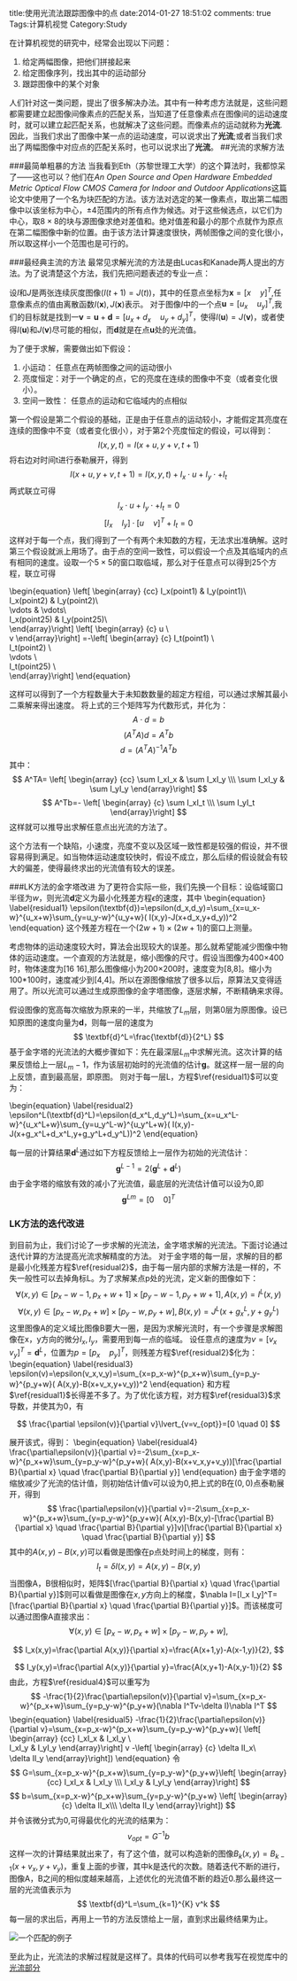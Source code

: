 title:使用光流法跟踪图像中的点
date:2014-01-27 18:51:02
comments: true 
Tags:计算机视觉
Category:Study

在计算机视觉的研究中，经常会出现以下问题：

1. 给定两幅图像，把他们拼接起来
2. 给定图像序列，找出其中的运动部分
3. 跟踪图像中的某个对象

人们针对这一类问题，提出了很多解决办法。其中有一种考虑方法就是，这些问题都需要建立起图像间像素点的匹配关系，当知道了任意像素点在图像间的运动速度时，就可以建立起匹配关系，也就解决了这些问题。而像素点的运动就称为**光流**.因此，当我们求出了图像中某一点的运动速度，可以说求出了**光流**;或者当我们求出了两幅图像中对应点的匹配关系时，也可以说求出了**光流**。
##光流的求解方法

###最简单粗暴的方法
当我看到Eth（苏黎世理工大学）的这个算法时，我都惊呆了——这也可以？他们在*An Open Source and Open Hardware Embedded Metric Optical Flow CMOS Camera for Indoor and Outdoor Applications*这篇论文中使用了一个名为块匹配的方法。该方法对选定的某一像素点，取出第二幅图像中以该坐标为中心，$\pm 4$范围内的所有点作为候选。对于这些候选点，以它们为中心，取$8 \times 8$的块与源图像求绝对差值和。绝对值差和最小的那个点就作为原点在第二幅图像中新的位置。由于该方法计算速度很快，两帧图像之间的变化很小，所以取这样小一个范围也是可行的。

###最经典主流的方法
最常见求解光流的方法是由Lucas和Kanade两人提出的方法。为了说清楚这个方法，我们先把问题表述的专业一点：

设$I$和$J$是两张连续灰度图像($I(t+1)=J(t)$)，其中的任意点坐标为$\textbf{x}=[x\quad y]^T$,任意像素点的值由离散函数$I(\textbf{x}),J(\textbf{x})$表示。 对于图像$I$中的一个点$\textbf{u}=[u_x\quad u_y]^T$,我们的目标就是找到一$\textbf{v}=\textbf{u}+\textbf{d}=[u_x+d_x\quad u_y+d_y]^T$，使得$I(\textbf{u})=J(\textbf{v})$，或者使得$I(\textbf{u})$和$J(\textbf{v})$尽可能的相似，而$\textbf{d}$就是在点$\textbf{u}$处的光流值。

为了便于求解，需要做出如下假设：

1. 小运动： 任意点在两帧图像之间的运动很小
2. 亮度恒定：对于一个确定的点，它的亮度在连续的图像中不变（或者变化很小）。
3. 空间一致性： 任意点的运动和它临域内的点相似

第一个假设是第二个假设的基础，正是由于任意点的运动较小，才能假定其亮度在连续的图像中不变（或者变化很小），对于第2个亮度恒定的假设，可以得到：
$$
I(x,y,t)=I(x+u,y+v,t+1)
$$
将右边对时间t进行泰勒展开，得到
$$
I(x+u,y+v,t+1)=I(x,y,t)+I_x \cdot u+I_y \cdot + I_t
$$
两式联立可得
$$
I_x \cdot u+I_y \cdot + I_t=0
$$
$$
[I_x\quad I_y]\cdot [u\quad  v]^T+I_t=0
$$
这样对于每一个点，我们得到了一个有两个未知数的方程，无法求出准确解。这时第三个假设就派上用场了。由于点的空间一致性，可以假设一个点及其临域内的点有相同的速度。设取一个$5\times 5$的窗口取临域，那么对于任意点可以得到25个方程，联立可得

\begin{equation}
\left[ \begin{array} {cc}
I_x(point1) & I_y(point1)\\\
I_x(point2) & I_y(point2)\\\
\vdots & \vdots\\\
I_x(point25) & I_y(point25)\\\
\end{array}\right]
\left[ \begin{array} {c}
u \\\
v
\end{array}\right]
=-\left[ \begin{array} {c}
I_t(point1) \\\
I_t(point2) \\\
\vdots \\\
I_t(point25) \\\
\end{array}\right]
\end{equation}

这样可以得到了一个方程数量大于未知数数量的超定方程组，可以通过求解其最小二乘解来得出速度。
将上式的三个矩阵写为代数形式，并化为：
$$
A\cdot d=b
$$
$$
(A^TA) d= A^Tb
$$
$$
d=(A^TA)^{-1}A^Tb
$$
其中：
$$
A^TA=
\left[ \begin{array} {cc}
\sum I_xI_x & \sum I_xI_y \\\
\sum I_xI_y & \sum I_yI_y
\end{array}\right]
$$
$$
A^Tb=-
\left[ \begin{array} {c}
\sum I_xI_t \\\
\sum I_yI_t
\end{array}\right]
$$
这样就可以推导出求解任意点出光流的方法了。

这个方法有一个缺陷，小速度，亮度不变以及区域一致性都是较强的假设，并不很容易得到满足。如当物体运动速度较快时，假设不成立，那么后续的假设就会有较大的偏差，使得最终求出的光流值有较大的误差。

###LK方法的金字塔改进
为了更符合实际一些，我们先换一个目标：设临域窗口半径为$w$，则光流$\textbf{d}$定义为最小化残差方程$\epsilon$的速度，其中
\begin{equation}
\label{residual1}
\epsilon(\textbf{d})=\epsilon(d_x,d_y)=\sum_{x=u_x-w}^{u_x+w}\sum_{y=u_y-w}^{u_y+w}( I(x,y)-J(x+d_x,y+d_y))^2
\end{equation}
这个残差方程在一个$(2w+1)\times(2w+1)$的窗口上测量。

考虑物体的运动速度较大时，算法会出现较大的误差。那么就希望能减少图像中物体的运动速度。一个直观的方法就是，缩小图像的尺寸。假设当图像为400×400时，物体速度为[16 16],那么图像缩小为200×200时，速度变为[8,8]。缩小为100*100时，速度减少到[4,4]。所以在源图像缩放了很多以后，原算法又变得适用了。所以光流可以通过生成原图像的金字塔图像，逐层求解，不断精确来求得。

假设图像的宽高每次缩放为原来的一半，共缩放了$L_m$层，则第0层为原图像。设已知原图的速度向量为$\textbf{d}$，则每一层的速度为
$$
\textbf{d}^L=\frac{\textbf{d}}{2^L}
$$
基于金字塔的光流法的大概步骤如下：先在最深层$L_m$中求解光流。这次计算的结果反馈给上一层$L_m-1$，作为该层初始时的光流值的估计$\textbf{g}$。就这样一层一层的向上反馈，直到最高层，即原图。
则对于每一层L，方程$\ref{residual1}$可以变为：

\begin{equation}
\label{residual2}
\epsilon^L(\textbf{d}^L)=\epsilon(d_x^L,d_y^L)=\sum_{x=u_x^L-w}^{u_x^L+w}\sum_{y=u_y^L-w}^{u_y^L+w}( I(x,y)-J(x+g_x^L+d_x^L,y+g_y^L+d_y^L))^2
\end{equation}

每一层的计算结果$\textbf{d}^L$通过如下方程反馈给上一层作为初始的光流估计：
$$
\textbf{g}^{L-1}=2(\textbf{g}^L+\textbf{d}^L)
$$
由于金字塔的缩放有效的减小了光流值，最底层的光流估计值可以设为0,即
$$
\textbf{g}^{Lm}=[0 \quad 0 ]^T
$$

### LK方法的迭代改进
到目前为止，我们讨论了一步求解的光流法，金字塔求解的光流法。下面讨论通过迭代计算的方法提高光流求解精度的方法。
对于金字塔的每一层，求解的目的都是最小化残差方程$\ref{residual2}$，由于每一层内部的求解方法是一样的，不失一般性可以去掉角标L。为了求解某点p处的光流，定义新的图像如下：
$$
\forall (x,y) \in [p_x-w-1,p_x+w+1]\times[p_y-w-1,p_y+w+1], A(x,y)=I^L(x,y)
$$
$$
\forall (x,y) \in [p_x-w,p_x+w]\times[p_y-w,p_y+w], B(x,y)=J^L(x+g_x^L,y+g_y^L)
$$
这里图像A的定义域比图像B要大一圈，是因为求解光流时，有一个步骤是求解图像在x，y方向的微分$I_x,I_y$，需要用到每一点的临域。
设任意点的速度为$v=[v_x \quad v_y]^T=\textbf{d}^L$，位置为$p=[p_x \quad p_y]^T$，则残差方程$\ref{residual2}$化为：
\begin{equation}
\label{residual3}
\epsilon(v)=\epsilon(v_x,v_y)=\sum_{x=p_x-w}^{p_x+w}\sum_{y=p_y-w}^{p_y+w}( A(x,y)-B(x+v_x,y+v_y))^2
\end{equation}
和方程$\ref{residual1}$长得差不多了。为了优化该方程，对方程$\ref{residual3}$求导数，并使其为0，有

$$
\frac{\partial \epsilon(v)}{\partial v}\lvert_{v=v_{opt}}=[0 \quad 0]
$$

展开该式，得到：
\begin{equation}
\label{residual4}
\frac{\partial\epsilon(v)}{\partial v}=-2\sum_{x=p_x-w}^{p_x+w}\sum_{y=p_y-w}^{p_y+w}( A(x,y)-B(x+v_x,y+v_y))[\frac{\partial B}{\partial x} \quad \frac{\partial B}{\partial y}]
\end{equation}
由于金字塔的缩放减少了光流的估计值，则初始估计值v可以设为0,把上式的B在$(0,0)$点泰勒展开，得到
$$
\frac{\partial\epsilon(v)}{\partial v}=-2\sum_{x=p_x-w}^{p_x+w}\sum_{y=p_y-w}^{p_y+w}( A(x,y)-B(x,y)-[\frac{\partial B}{\partial x} \quad \frac{\partial B}{\partial y}]v)[\frac{\partial B}{\partial x} \quad \frac{\partial B}{\partial y}]
$$
其中的$A(x,y)-B(x,y)$可以看做是图像在p点处时间上的梯度，则有：
$$
I_t=\delta I(x,y)=A(x,y)-B(x,y)
$$
当图像A，B很相似时，矩阵$[\frac{\partial B}{\partial x} \quad \frac{\partial B}{\partial y}]$则可以看做是图像在$x,y$方向上的梯度，$\nabla I=[I_x I_y]^T=[\frac{\partial B}{\partial x} \quad \frac{\partial B}{\partial y}]$。而该梯度可以通过图像A直接求出：
$$
\forall (x,y) \in [p_x-w,p_x+w]\times[p_y-w,p_y+w],
$$

$$
I_x(x,y)=\frac{\partial A(x,y)}{\partial x}=\frac{A(x+1,y)-A(x-1,y)}{2},
$$

$$
I_y(x,y)=\frac{\partial A(x,y)}{\partial y}=\frac{A(x,y+1)-A(x,y-1)}{2}
$$
由此，方程$\ref{residual4}$可以重写为
$$
-\frac{1}{2}\frac{\partial\epsilon(v)}{\partial v}=\sum_{x=p_x-w}^{p_x+w}\sum_{y=p_y-w}^{p_y+w}(\nabla I^Tv-\delta I)\nabla I^T
$$
\begin{equation}
\label{residual5}
-\frac{1}{2}\frac{\partial\epsilon(v)}{\partial v}=\sum_{x=p_x-w}^{p_x+w}\sum_{y=p_y-w}^{p_y+w}(
\left[ \begin{array} {cc}
 I_xI_x &  I_xI_y \\\
 I_xI_y &  I_yI_y
\end{array}\right] v
-\left[ \begin{array} {c}
\delta II_x\\\
\delta II_y 
\end{array}\right])
\end{equation}
令
$$
G=\sum_{x=p_x-w}^{p_x+w}\sum_{y=p_y-w}^{p_y+w}\left[ \begin{array} {cc}
 I_xI_x &  I_xI_y \\\
 I_xI_y &  I_yI_y
\end{array}\right]
$$
$$
b=\sum_{x=p_x-w}^{p_x+w}\sum_{y=p_y-w}^{p_y+w}
\left[ \begin{array} {c}
\delta II_x\\\
\delta II_y 
\end{array}\right])
$$
并令该微分式为0,可得最优化的光流的结果为：
$$
v_{opt}=G^{-1}b
$$
这样一次的计算结果就出来了，有了这个值，就可以构造新的图像$B_k(x,y)=B_{k-1}(x+v_x,y+v_y)$，重复上面的步骤，其中k是迭代的次数。随着迭代不断的进行，图像A，B之间的相似度越来越高，上述优化的光流值不断的趋近0.那么最终这一层的光流值表示为
$$
\textbf{d}^L=\sum_{k=1}^{K} v^k
$$
每一层的求出后，再用上一节的方法反馈给上一层，直到求出最终结果为止。

![一个匹配的例子](/image/corr1.jpg)

至此为止，光流法的求解过程就是这样了。具体的代码可以参考我写在视觉库中的[光流部分](https://github.com/zycet/iTRLib/blob/master/itrvision/feature/lktracker.cc)